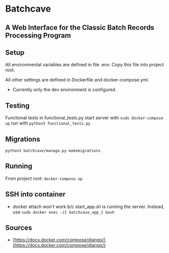 # Batchcave
## A Web Interface for the Classic Batch Records Processing Program

## Setup
All environmental variables are defined in file .env. Copy this file into project root.

All other settings are defined in Dockerfile and docker-compose.yml.

* Currently only the dev environment is configured. 

## Testing
Functional tests in functional_tests.py 
start server with ```sudo docker-compose up```
run with ```python3 functional_tests.py```

## Migrations
```python3 batchcave/manage.py makemigrations```

## Running
From project root:
```docker-compose up```

## SSH into container
* docker attach won't work b/c start_app.sh is running the server. Instead, use
```sudo docker exec -it batchcave_app_1 bash```

## Sources
* [https://docs.docker.com/compose/django/](https://docs.docker.com/compose/django/)
